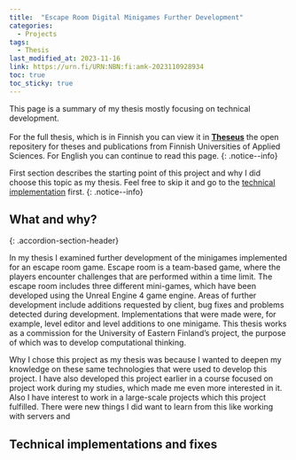 ```yaml
---
title:  "Escape Room Digital Minigames Further Development"
categories: 
  - Projects
tags:
  - Thesis
last_modified_at: 2023-11-16
link: https://urn.fi/URN:NBN:fi:amk-2023110928934
toc: true
toc_sticky: true
---
```


This page is a summary of my thesis mostly focusing on technical development. <br><br>
For the full thesis, which is in Finnish you can view it in **[Theseus](https://urn.fi/URN:NBN:fi:amk-2023110928934)** the open repositery for theses and publications from Finnish Universities of Applied Sciences. For English you can continue to read this page.
{: .notice--info}

First section describes the starting point of this project and why I did choose this topic as my thesis. Feel free to skip it and go to the [technical implementation](#technical-implementations-and-fixes) first.
{: .notice--info}

## What and why?
{: .accordion-section-header}

  <div class="accordion-section-content">
    <p>
      In my thesis I examined further development of the minigames implemented for an escape room game. Escape room is a team-based game, where the players encounter challenges that are performed within a time limit. The escape room includes three different mini-games, which have been developed using the Unreal Engine 4 game  engine. Areas of further development include additions requested by client, bug fixes and problems detected during development. Implementations that were made were, for example, level editor and level additions to one minigame. This thesis works as a commission for the University of Eastern Finland’s project, the purpose of which was to develop computational thinking.
    </p>
    <p>
      Why I chose this project as my thesis was because I wanted to deepen my knowledge on these same technologies that were used to develop this project. I have also developed this project earlier in a course focused on project work during my studies, which made me even more interested in it. Also I have interest to work in a large-scale projects which this project fulfilled. There were new things I did want to learn from this like working with servers and
    </p>
  </div>

## Technical implementations and fixes
